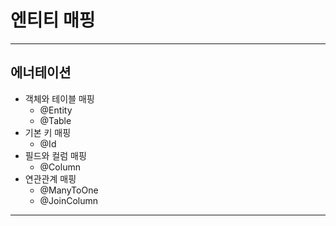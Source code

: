 # 엔티티 매핑

---

## 에너테이션

* 객체와 테이블 매핑
  * @Entity
  * @Table
* 기본 키 매핑
  * @Id
* 필드와 컬럼 매핑
  * @Column
* 연관관계 매핑
  * @ManyToOne
  * @JoinColumn

---